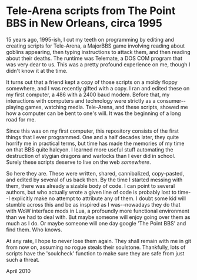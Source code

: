 # Tele-Arena scripts from The Point BBS in New Orleans, circa 1995

15 years ago, 1995-ish, I cut my teeth on programming by editing and creating
scripts for Tele-Arena, a MajorBBS game involving reading about goblins
appearing, then typing instructions to attack them, and then reading about their
deaths. The runtime was Telemate, a DOS COM program that was very dear to us.
This was a pretty profound experience on me, though I didn't know it
at the time.  

It turns out that a friend kept a copy of those scripts on a moldy floppy
somewhere, and I was recently gifted with a copy.  I ran and edited these on my
first computer, a 486 with a 2400 baud modem.  Before that, my interactions
with computers and technology were strictly as a consumer--playing games,
watching media.  Tele-Arena, and these scripts, showed me how a computer can be
bent to one's will.  It was the beginning of a long road for me.

Since this was on my first computer, this repository consists of the first
things that I ever programmed.  One and a half decades later, they quite
horrify me in practical terms, but time has made the memories of my time on
that BBS quite halcyon.  I learned more useful stuff automating the destruction
of stygian dragons and warlocks than I ever did in school.  Surely these
scripts deserve to live on the web *somewhere*.

So here they are.  These were written, shared, cannibalized, copy-pasted, and
edited by several of us back then.  By the time I started messing with them,
there was already a sizable body of code.  I can point to several authors, but
who actually wrote a given line of code is probably lost to time--I explicitly
make no attempt to attribute any of them.  I doubt some kid will stumble across
this and be as inspired as I was--nowadays they do that with WoW interface mods
in Lua, a profoundly more functional environment than we had to deal with.  But
maybe someone will enjoy going over them as much as I do.  Or maybe someone
will one day google 'The Point BBS' and find them.  Who knows.

At any rate, I hope to never lose them again.  They shall remain with me in git
from now on, assuming no rogue steals their soulstone.  Thankfully, lots of
scripts have the 'soulcheck' function to make sure they are safe from just such
a threat.

April 2010
